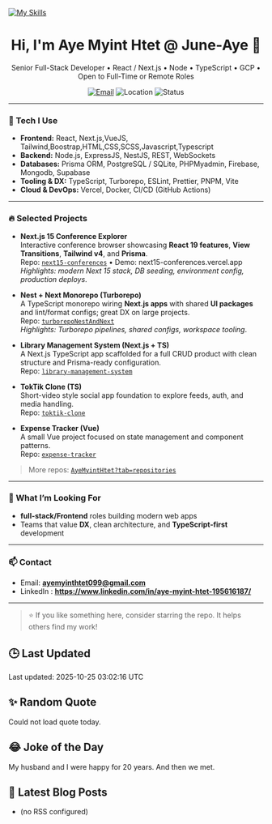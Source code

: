 [![My Skills](https://skillicons.dev/icons?i=js,nextjs,react,,reduxnodejs,rabbitmq,pug,html,css,bootstrap,mongodb,mysql,docker,express,firebase,git,heroku,babel)](https://skillicons.dev)
<!-- Profile README for github.com/AyeMyintHtet -->

<h1 align="center">Hi, I'm Aye Myint Htet @ June-Aye 👋</h1>
<p align="center">
  Senior Full-Stack Developer • React / Next.js • Node • TypeScript • GCP • Open to Full-Time or Remote Roles
</p>

<p align="center">
  <a href="mailto:ayemyinthtet099@gmail.com"><img alt="Email" src="https://img.shields.io/badge/Email-ayemyinthtet099%40gmail.com-informational?logo=gmail"></a>
  <img alt="Location" src="https://img.shields.io/badge/Bangkok-Thailand-ff69b4">
  <!-- <img alt="Status" src="https://img.shields.io/badge/Open%20to-Remote%20Work-brightgreen"> -->
  <img alt="Status" src="https://img.shields.io/badge/OpenTo-Full%20Time%20or%20Remote%20Work-brightgreen">
</p>

---

### 🧰 Tech I Use
- **Frontend:** React, Next.js,VueJS, Tailwind,Boostrap,HTML,CSS,SCSS,Javascript,Typescript
- **Backend:** Node.js, ExpressJS, NestJS, REST, WebSockets
- **Databases:** Prisma ORM, PostgreSQL / SQLite, PHPMyadmin, Firebase, Mongodb, Supabase
- **Tooling & DX:** TypeScript, Turborepo, ESLint, Prettier, PNPM, Vite
- **Cloud & DevOps:** Vercel, Docker, CI/CD (GitHub Actions)

---

### 🔥 Selected Projects

- **Next.js 15 Conference Explorer**  
  Interactive conference browser showcasing **React 19 features**, **View Transitions**, **Tailwind v4**, and **Prisma**.  
  Repo: [`next15-conferences`](https://github.com/AyeMyintHtet/next15-conferences) • Demo: next15-conferences.vercel.app  
  _Highlights: modern Next 15 stack, DB seeding, environment config, production deploys_.

- **Nest + Next Monorepo (Turborepo)**  
  A TypeScript monorepo wiring **Next.js apps** with shared **UI packages** and lint/format configs; great DX on large projects.  
  Repo: [`turborepoNestAndNext`](https://github.com/AyeMyintHtet/turborepoNestAndNext)  
  _Highlights: Turborepo pipelines, shared configs, workspace tooling_.

- **Library Management System (Next.js + TS)**  
  A Next.js TypeScript app scaffolded for a full CRUD product with clean structure and Prisma-ready configuration.  
  Repo: [`library-management-system`](https://github.com/AyeMyintHtet/library-management-system)

- **TokTik Clone (TS)**  
  Short-video style social app foundation to explore feeds, auth, and media handling.  
  Repo: [`toktik-clone`](https://github.com/AyeMyintHtet/toktik-clone)

- **Expense Tracker (Vue)**  
  A small Vue project focused on state management and component patterns.  
  Repo: [`expense-tracker`](https://github.com/AyeMyintHtet/expense-tracker)

> More repos: [`AyeMyintHtet?tab=repositories`](https://github.com/AyeMyintHtet?tab=repositories)

---

### 💼 What I’m Looking For
- **full-stack/Frontend** roles building modern web apps
- Teams that value **DX**, clean architecture, and **TypeScript-first** development

---

### 📫 Contact
- Email: **ayemyinthtet099@gmail.com**
- LinkedIn : **https://www.linkedin.com/in/aye-myint-htet-195616187/**

---

> ⭐ If you like something here, consider starring the repo. It helps others find my work!
## 🕒 Last Updated
<!--START_SECTION:updated-->
Last updated: 2025-10-25 03:02:16 UTC
<!--END_SECTION:updated-->

## ✨ Random Quote
<!--START_SECTION:quote-->
Could not load quote today.
<!--END_SECTION:quote-->

## 😂 Joke of the Day
<!--START_SECTION:joke-->
My husband and I were happy for 20 years. And then we met.
<!--END_SECTION:joke-->

## 📝 Latest Blog Posts
<!--START_SECTION:blog-->
- (no RSS configured)
<!--END_SECTION:blog-->


